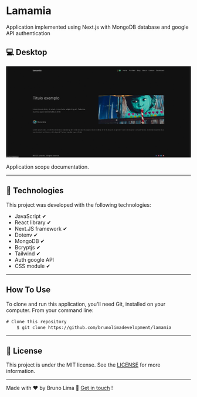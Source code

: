 # Lamamia #

Application implemented using Next.js with MongoDB database and google API authentication

## 💻 Desktop
![Alt text](/public/lamamia.gif)

Application scope documentation.

___

## 🚀 Technologies ##

This project was developed with the following technologies:


+ JavaScript  ✔
+ React library  ✔
+ Next.JS framework ✔
+ Dotenv ✔
+ MongoDB ✔
+ Bcryptjs ✔
+ Tailwind ✔
+ Auth google API
+ CSS module ✔
___

## How To Use ##

To clone and run this application, you'll need Git,  installed on your computer. From your command line:

    # Clone this repository
        $ git clone https://github.com/brunolimadevelopment/lamamia



___

## 📝 License

This project is under the MIT license. See the [LICENSE](https://github.com/brunolimadevelopment/lamamia/blob/main/MIT%20License.txt) for more information.

___

Made with ♥ by Bruno Lima 👋 [Get in touch](https://www.linkedin.com/in/bruno-lima-b6a034177/) !